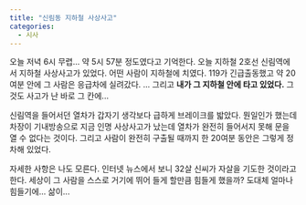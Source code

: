 ```yaml
---
title: "신림동 지하철 사상사고"
categories:
  - 시사
---
```


오늘 저녁 6시 무렵... 약 5시 57분 정도였다고 기억한다. 오늘 지하철 2호선 신림역에서 지하철 사상사고가 있었다. 어떤 사람이 지하철에 치였다. 119가 긴급출동했고 약 20여분 안에 그 사람은 응급차에 실려갔다. ... 그리고 **내가 그 지하철 안에 타고 있었다.** 그것도 사고가 난 바로 그 칸에...  
  
신림역을 들어서던 열차가 갑자기 생각보다 급하게 브레이크를 밟았다. 뭔일인가 했는데 차장이 기내방송으로 지금 인명 사상사고가 났는데 열차가 완전히 들어서지 못해 문을 열 수 없다는 것이다. 그리고 사람이 완전히 구출될 때까지 한 20여분 동안은 그렇게 정차해 있었다.  
  
자세한 사항은 나도 모른다. 인터넷 뉴스에서 보니 32살 신씨가 자살을 기도한 것이라고 한다. 세상이 그 사람을 스스로 거기에 뛰어 들게 할만큼 힘들게 했을까? 도대체 얼마나 힘들기에... 삶이...
